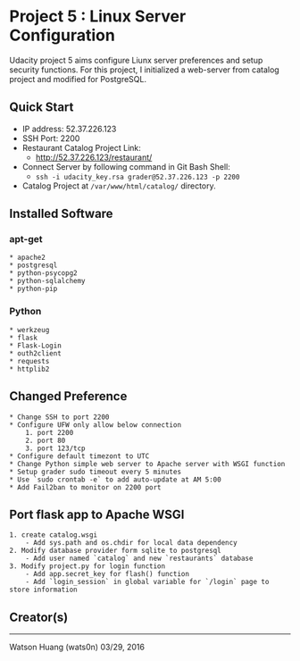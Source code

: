 # Project 5 : Linux Server Configuration

Udacity project 5 aims configure Liunx server preferences and setup security functions.
For this project, I initialized a web-server from catalog project and modified for PostgreSQL.

## Quick Start

- IP address: 52.37.226.123
- SSH Port: 2200
- Restaurant Catalog Project Link: 
  * http://52.37.226.123/restaurant/
- Connect Server by following command in Git Bash Shell:
  * `ssh -i udacity_key.rsa grader@52.37.226.123 -p 2200`
- Catalog Project at `/var/www/html/catalog/` directory.

## Installed Software
### apt-get
    * apache2
    * postgresql 
    * python-psycopg2
    * python-sqlalchemy
    * python-pip
### Python
    * werkzeug
    * flask
    * Flask-Login
    * outh2client
    * requests
    * httplib2
    
## Changed Preference
    * Change SSH to port 2200
    * Configure UFW only allow below connection
        1. port 2200
        2. port 80
        3. port 123/tcp
    * Configure default timezont to UTC
    * Change Python simple web server to Apache server with WSGI function
    * Setup grader sudo timeout every 5 minutes
    * Use `sudo crontab -e` to add auto-update at AM 5:00
    * Add Fail2ban to monitor on 2200 port

## Port flask app to Apache WSGI
    1. create catalog.wsgi
        - Add sys.path and os.chdir for local data dependency
    2. Modify database provider form sqlite to postgresql
        - Add user named `catalog` and new `restaurants` database
    3. Modify project.py for login function
        - Add app.secret_key for flash() function
        - Add `login_session` in global variable for `/login` page to store information

## Creator(s)
------
Watson Huang (wats0n)
03/29, 2016
